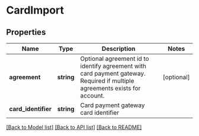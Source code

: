 # CardImport

## Properties
Name | Type | Description | Notes
------------ | ------------- | ------------- | -------------
**agreement** | **string** | Optional agreement id to identify agreement with card payment gateway. Required if multiple agreements exists for account. | [optional] 
**card_identifier** | **string** | Card payment gateway card identifier | 

[[Back to Model list]](../README.md#documentation-for-models) [[Back to API list]](../README.md#documentation-for-api-endpoints) [[Back to README]](../README.md)


